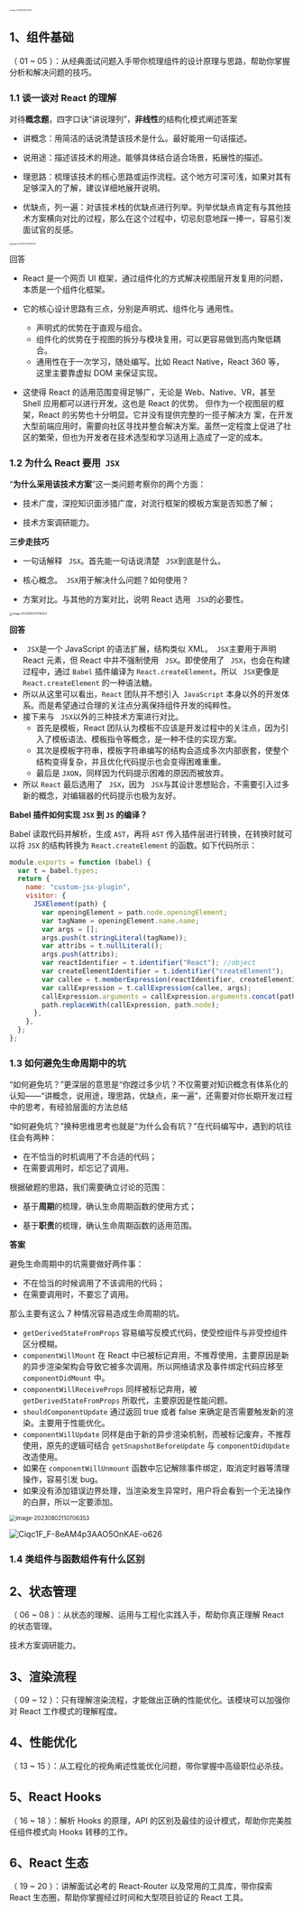 <img src="../assets/image-20230801165241303.png" alt="image-20230801165241303" style="zoom:20%;" />

## 1、组件基础

（ 01 ~ 05 ）：从经典面试问题入手带你梳理组件的设计原理与思路，帮助你掌握分析和解决问题的技巧。

### 1.1 谈一谈对 React 的理解

   对待**概念题**，四字口诀“讲说理列”，**非线性**的结构化模式阐述答案

   - 讲概念：用简洁的话说清楚该技术是什么。最好能用一句话描述。

   - 说用途：描述该技术的用途。能够具体结合适合场景，拓展性的描述。

   - 理思路：梳理该技术的核心思路或运作流程。这个地方可深可浅，如果对其有足够深入的了解，建议详细地展开说明。

   - 优缺点，列一遍：对该技术栈的优缺点进行列举。列举优缺点肯定有与其他技术方案横向对比的过程，那么在这个过程中，切忌刻意地踩一捧一，容易引发面试官的反感。

   <img src="../assets/image-20230801211800528.png" alt="image-20230801211800528" style="zoom:23%;" />

   回答

   - React 是一个网页 UI 框架，通过组件化的方式解决视图层开发复用的问题，本质是一个组件化框架。

   - 它的核心设计思路有三点，分别是声明式、组件化与 通用性。
     - 声明式的优势在于直观与组合。
     - 组件化的优势在于视图的拆分与模块复用，可以更容易做到高内聚低耦合。
     - 通用性在于一次学习，随处编写。比如 React Native，React 360 等， 这里主要靠虚拟 DOM 来保证实现。
   - 这使得 React 的适用范围变得足够广，无论是 Web、Native、VR，甚至 Shell 应用都可以进行开发。这也是 React 的优势。
     但作为一个视图层的框架，React 的劣势也十分明显。它并没有提供完整的一揽子解决方 案，在开发大型前端应用时，需要向社区寻找并整合解决方案。虽然一定程度上促进了社区的繁荣，但也为开发者在技术选型和学习适用上造成了一定的成本。

### 1.2 为什么 React 要用` JSX`

“**为什么采用该技术方案**”这一类问题考察你的两个方面：

- 技术广度，深挖知识面涉猎广度，对流行框架的模板方案是否知悉了解；

- 技术方案调研能力。

**三步走技巧**

- 一句话解释 ` JSX`。首先能一句话说清楚 ` JSX`到底是什么。

- 
  核心概念。` JSX`用于解决什么问题？如何使用？

- 
  方案对比。与其他的方案对比，说明 React 选用 ` JSX`的必要性。

<img src="../assets/image-20230802110706353.png" alt="image-20230802110706353" style="zoom:33%;" />



**回答**

- ` JSX`是一个 JavaScript 的语法扩展，结构类似 XML。` JSX`主要用于声明 React 元素，但 React 中并不强制使用 ` JSX`。即使使用了 ` JSX`，也会在构建过程中，通过 `Babel` 插件编译为 `React.createElement`。所以 ` JSX`更像是 `React.createElement` 的一种语法糖。
- 所以从这里可以看出，`React` 团队并不想引入` JavaScript` 本身以外的开发体系。而是希望通过合理的关注点分离保持组件开发的纯粹性。
- 接下来与 ` JSX`以外的三种技术方案进行对比。
  - 首先是模板，React 团队认为模板不应该是开发过程中的关注点，因为引入了模板语法、模板指令等概念，是一种不佳的实现方案。
  - 其次是模板字符串，模板字符串编写的结构会造成多次内部嵌套，使整个结构变得复杂，并且优化代码提示也会变得困难重重。
  - 最后是 `JXON`，同样因为代码提示困难的原因而被放弃。
- 所以 `React` 最后选用了 ` JSX`，因为 ` JSX`与其设计思想贴合，不需要引入过多新的概念，对编辑器的代码提示也极为友好。

**Babel 插件如何实现 `JSX` 到 `JS` 的编译？** 

Babel 读取代码并解析，生成 `AST`，再将 `AST` 传入插件层进行转换，在转换时就可以将 `JSX` 的结构转换为 `React.createElement` 的函数。如下代码所示：

```js
module.exports = function (babel) {
  var t = babel.types;
  return {
    name: "custom-jsx-plugin",
    visitor: {
      JSXElement(path) {
        var openingElement = path.node.openingElement;
        var tagName = openingElement.name.name;
        var args = []; 
        args.push(t.stringLiteral(tagName)); 
        var attribs = t.nullLiteral(); 
        args.push(attribs); 
        var reactIdentifier = t.identifier("React"); //object
        var createElementIdentifier = t.identifier("createElement"); 
        var callee = t.memberExpression(reactIdentifier, createElementIdentifier)
        var callExpression = t.callExpression(callee, args);
        callExpression.arguments = callExpression.arguments.concat(path.node.children);
        path.replaceWith(callExpression, path.node); 
      },
    },
  };
};
```

### 1.3 如何避免生命周期中的坑

“如何避免坑？”更深层的意思是“你蹚过多少坑？不仅需要对知识概念有体系化的认知——“讲概念，说用途，理思路，优缺点，来一遍”，还需要对你长期开发过程中的思考，有经验层面的方法总结

“如何避免坑？”换种思维思考也就是“为什么会有坑？”在代码编写中，遇到的坑往往会有两种：

- 在不恰当的时机调用了不合适的代码；
- 在需要调用时，却忘记了调用。

根据破题的思路，我们需要确立讨论的范围：

- 基于**周期**的梳理，确认生命周期函数的使用方式；

- 基于**职责**的梳理，确认生命周期函数的适用范围。

**答案**

避免生命周期中的坑需要做好两件事：

 -  不在恰当的时候调用了不该调用的代码；
 -  在需要调用时，不要忘了调用。

那么主要有这么 7 种情况容易造成生命周期的坑。

- `getDerivedStateFromProps` 容易编写反模式代码，使受控组件与非受控组件区分模糊。
- `componentWillMount` 在 React 中已被标记弃用，不推荐使用，主要原因是新的异步渲染架构会导致它被多次调用。所以网络请求及事件绑定代码应移至 `componentDidMount` 中。
- `componentWillReceiveProps` 同样被标记弃用，被 `getDerivedStateFromProps` 所取代，主要原因是性能问题。
- `shouldComponentUpdate` 通过返回 true 或者 false 来确定是否需要触发新的渲染。主要用于性能优化。
- `componentWillUpdate` 同样是由于新的异步渲染机制，而被标记废弃，不推荐使用，原先的逻辑可结合 `getSnapshotBeforeUpdate` 与 `componentDidUpdate` 改造使用。
- 如果在 `componentWillUnmount` 函数中忘记解除事件绑定，取消定时器等清理操作，容易引发 bug。
- 如果没有添加错误边界处理，当渲染发生异常时，用户将会看到一个无法操作的白屏，所以一定要添加。

<img src="../assets/a7d8676f379d4d96bbf0ebd9a8528594tplv-k3u1fbpfcp-zoom-in-crop-mark1512000.webp" alt="image-20230802110706353" style="zoom:70%;" />

![Ciqc1F_F-8eAM4p3AAO5OnKAE-o626](../assets/Ciqc1F_F-8eAM4p3AAO5OnKAE-o626.png)

### 1.4 类组件与函数组件有什么区别



## 2、状态管理

（ 06 ~ 08 ）：从状态的理解、运用与工程化实践入手，帮助你真正理解 React 的状态管理。





技术方案调研能力。

## 3、渲染流程

（ 09 ~ 12 ）：只有理解渲染流程，才能做出正确的性能优化。该模块可以加强你对 React 工作模式的理解程度。



## 4、性能优化

（ 13 ~ 15 ）：从工程化的视角阐述性能优化问题，带你掌握中高级职位必杀技。



## 5、React Hooks

（ 16 ~ 18 ）：解析 Hooks 的原理，API 的区别及最佳的设计模式，帮助你完美胜任组件模式向 Hooks 转移的工作。



## 6、React 生态

（ 19 ~ 20 ）：讲解面试必考的 React-Router 以及常用的工具库，带你探索 React 生态圈，帮助你掌握经过时间和大型项目验证的 React 工具。

